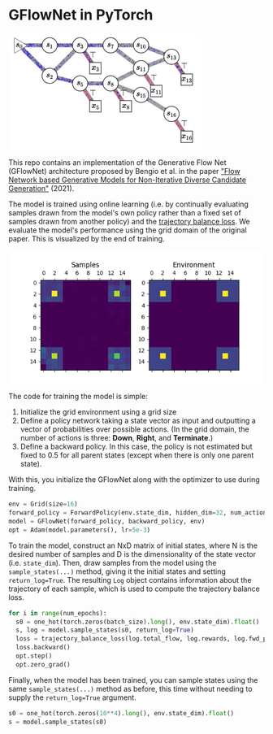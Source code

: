 # GFlowNet in PyTorch

![gflownet](images/gflownet_anim.gif)

This repo contains an implementation of the Generative Flow Net (GFlowNet) architecture proposed by Bengio et al. in the paper ["Flow Network based Generative Models for Non-Iterative Diverse Candidate Generation"](https://arxiv.org/abs/2106.04399) (2021).

The model is trained using online learning (i.e. by continually evaluating samples drawn from the model's own policy rather than a fixed set of samples drawn from another policy) and the [trajectory balance loss](https://arxiv.org/abs/2201.13259). We evaluate the model's performance using the grid domain of the original paper. This is visualized by the end of training.

![samples](images/samples.png)

The code for training the model is simple:

1. Initialize the grid environment using a grid size
2. Define a policy network taking a state vector as input and outputting a vector of probabilities over possible actions. (In the grid domain, the number of actions is three: **Down**, **Right**, and **Terminate**.)
3. Define a backward policy. In this case, the policy is not estimated but fixed to 0.5 for all parent states (except when there is only one parent state).

With this, you initialize the GFlowNet along with the optimizer to use during training.

```python
env = Grid(size=16)
forward_policy = ForwardPolicy(env.state_dim, hidden_dim=32, num_actions=3)
model = GFlowNet(forward_policy, backward_policy, env)
opt = Adam(model.parameters(), lr=5e-3)
```

To train the model, construct an NxD matrix of initial states, where N is the desired number of samples and D is the dimensionality of the state vector (i.e. `state_dim`). Then, draw samples from the model using the `sample_states(...)` method, giving it the initial states and setting `return_log=True`. The resulting `Log` object contains information about the trajectory of each sample, which is used to compute the trajectory balance loss.

```python
for i in range(num_epochs):
  s0 = one_hot(torch.zeros(batch_size).long(), env.state_dim).float()
  s, log = model.sample_states(s0, return_log=True)
  loss = trajectory_balance_loss(log.total_flow, log.rewards, log.fwd_probs, log.back_probs)
  loss.backward()
  opt.step()
  opt.zero_grad()
```

Finally, when the model has been trained, you can sample states using the same `sample_states(...)` method as before, this time without needing to supply the `return_log=True` argument.

```python
s0 = one_hot(torch.zeros(10**4).long(), env.state_dim).float()
s = model.sample_states(s0)
```
